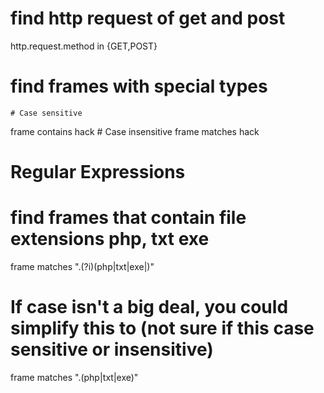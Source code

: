# find http request of get and post
http.request.method in {GET,POST}

# find frames with special types
    # Case sensitive
frame contains hack
    # Case insensitive
frame matches hack

# Regular Expressions
 # find frames that contain file extensions php, txt exe


 frame matches "\.(?i)(php|txt|exe|)"

# If case isn't a big deal, you could simplify this to (not sure if this case sensitive or insensitive)

frame matches "\.(php|txt|exe)"